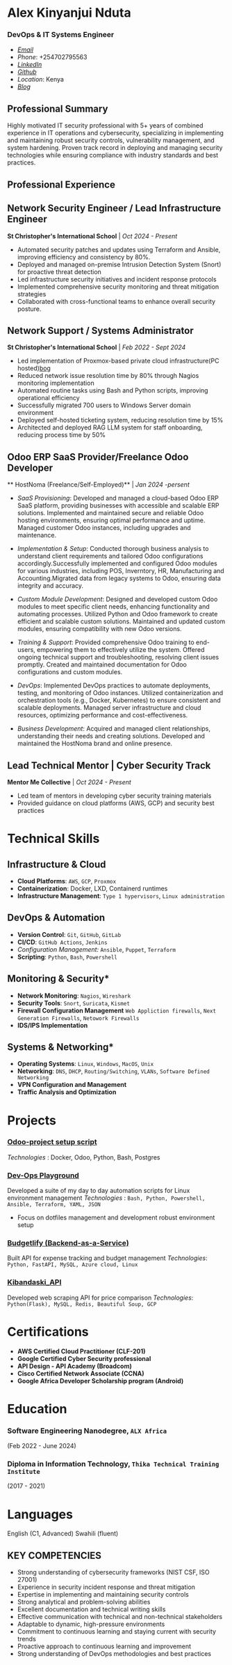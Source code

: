 # Alex Kinyanjui Nduta
### DevOps & IT Systems Engineer
- [*Email*](alex.k.nduta@gmail.com)
- *Phone*: +254702795563
- [*LinkedIn*](https://tinyurl.com/3te7pk9p)
- [*Github*](https://github.com/AlexNduta)
- *Location*: Kenya
- [*Blog*](https://alexnduta.netlify.app/)

## Professional Summary
Highly motivated IT security professional with 5+ years of combined experience in IT operations and
cybersecurity, specializing in implementing and maintaining robust security controls, vulnerability
management, and system hardening. Proven track record in deploying and managing security
technologies while ensuring compliance with industry standards and best practices.
## Professional Experience
## Network Security Engineer / Lead Infrastructure Engineer
**St Christopher's International School** | *Oct 2024 - Present*
- Automated security patches and updates using Terraform and Ansible, improving efficiency and
consistency by 80%.
- Deployed and managed on-premise Intrusion Detection System (Snort) for proactive
threat detection
-  Led infrastructure security initiatives and incident response protocols
-  Implemented comprehensive security monitoring and threat mitigation strategies
- Collaborated with cross-functional teams to enhance overall security posture.
## Network Support / Systems Administrator
**St Christopher's International School** | *Feb 2022 - Sept 2024*
-  Led implementation of Proxmox-based private cloud infrastructure(PC hosted)[bog](https://alexnduta.netlify.app/)
-  Reduced network issue resolution time by 80% through Nagios monitoring
implementation
-  Automated routine tasks using Bash and Python scripts, improving operational efficiency
-  Successfully migrated 700 users to Windows Server domain environment
- Deployed self-hosted ticketing system, reducing resolution time by 15%
-  Architected and deployed RAG LLM system for staff onboarding, reducing process time
by 50%

## Odoo ERP SaaS Provider/Freelance Odoo Developer
** HostNoma (Freelance/Self-Employed)** | *Jan 2024 -persent*
- *SaaS Provisioning*:
    Developed and managed a cloud-based Odoo ERP SaaS platform, providing businesses with accessible and scalable ERP solutions. Implemented and maintained secure and         reliable Odoo hosting environments, ensuring optimal performance and uptime. Managed customer Odoo instances, including upgrades and maintenance. 
- *Implementation & Setup*:
      Conducted thorough business analysis to understand client requirements and tailored Odoo configurations accordingly.Successfully implemented and configured Odoo modules       for various industries, including POS, Inverntory, HR, Manufacturing and Accounting.Migrated data from legacy systems to Odoo, ensuring data integrity and accuracy.

- *Custom Module Development*:
        Designed and developed custom Odoo modules to meet specific client needs, enhancing functionality and automating processes.
        Utilized Python and Odoo framework to create efficient and scalable custom solutions.
        Maintained and updated custom modules, ensuring compatibility with new Odoo versions.

- *Training & Support*:
        Provided comprehensive Odoo training to end-users, empowering them to effectively utilize the system.
        Offered ongoing technical support and troubleshooting, resolving client issues promptly.
        Created and maintained documentation for Odoo configurations and custom modules.

- *DevOps*:
        Implemented DevOps practices to automate deployments, testing, and monitoring of Odoo instances.
        Utilized containerization and orchestration tools (e.g., Docker, Kubernetes) to ensure consistent and scalable deployments.
        Managed server infrastructure and cloud resources, optimizing performance and cost-effectiveness.

- *Business Development*:
        Acquired and managed client relationships, understanding their needs and creating solutions.
        Developed and maintained the HostNoma brand and online presence.
  
## Lead Technical Mentor | Cyber Security Track
**Mentor Me Collective** | *Oct 2024 - Present*
- Led team of mentors in developing cyber security training materials
- Provided guidance on cloud platforms (AWS, GCP) and security best practices
# Technical Skills
## Infrastructure & Cloud
- **Cloud Platforms**: `AWS`, `GCP`, `Proxmox`
- **Containerization**: Docker, LXD, Containerd runtimes
- **Infrastructure Management**: `Type 1 hypervisors`, `Linux administration`
## DevOps & Automation

- **Version Control**: `Git`, `GitHub`, `GitLab`
- **CI/CD**: `GitHub Actions`, `Jenkins`
- **Configuration Management*:* `Ansible`, `Puppet`, `Terraform`
- **Scripting**: `Python`, `Bash`, `Powershell`
## Monitoring & Security*
- **Network Monitoring**: `Nagios`, `Wireshark`
- **Security Tools**: `Snort`, `Suricata`, `Kismet`
- **Firewall Configuration Management** `Web Appliction firewalls`, `Next Generation Firewalls`, `Netowork Firewalls`
- **IDS/IPS Implementation**

## Systems & Networking*
- **Operating Systems**: `Linux`, `Windows`, `MacOS`, `Unix`
- **Networking**: `DNS`, `DHCP`, `Routing/Switching`, `VLANs`, `Software Defined Networking`
- **VPN Configuration and Management**
- **Traffic Analysis and Optimization**

# Projects
### [Odoo-project setup script](https://github.com/AlexNduta/Odoo-Setup/blob/main/README.md)
*Technologies* : Docker, Odoo, Python, Bash, Postgres
### [Dev-Ops Playground](https://github.com/AlexNduta/DevOps-playground)
Developed a suite of my day to day automation scripts for Linux environment management
*Technologies* : `Bash, Python, Powershell, Ansible, Terraform, YAML, JSON`
- Focus on dotfiles management and development robust environment setup
### [Budgetlify (Backend-as-a-Service)](https://github.com/AlexNduta/Budgetlify-API-SQL-)
Built API for expense tracking and budget management
*Technologies*: `Python, FastAPI, MySQL, Azure cloud, Linux`
### [Kibandaski_API](https://github.com/AlexNduta/Kibandaski_API)
Developed web scraping API for price comparison
*Technologies*: `Python(Flask), MySQL, Redis, Beautiful Soup, GCP`
# Certifications
- **AWS Certified Cloud Practitioner (CLF-201)** 
- **Google Certified Cyber Security professional**
- **API Design - API Academy (Broadcom)**
- **Cisco Certified Network Associate (CCNA)**
- **Google Africa Developer Scholarship program (Android)**

# Education

### Software Engineering Nanodegree, `ALX Africa `
(Feb 2022 - June 2024)
### Diploma in Information Technology, `Thika Technical Training Institute` 
(2017 - 2021)
# Languages
English (C1, Advanced)
Swahili (fluent)

## KEY COMPETENCIES
- Strong understanding of cybersecurity frameworks (NIST CSF, ISO 27001)
- Experience in security incident response and threat mitigation
- Expertise in implementing and maintaining security controls
- Strong analytical and problem-solving abilities
- Excellent documentation and technical writing skills
- Effective communication with technical and non-technical stakeholders
- Adaptable to dynamic, high-pressure environments
- Commitment to continuous learning and staying current with security trends
- Proactive approach to continuous learning and improvement
- Strong understanding of DevOps methodologies and best practices
